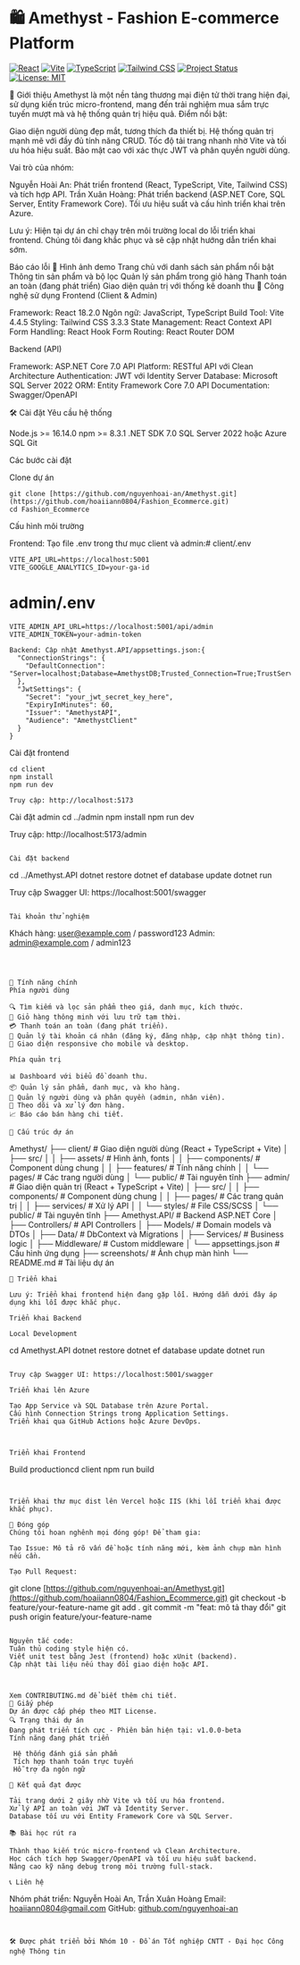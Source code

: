 # 🛍️ Amethyst - Fashion E-commerce Platform

[![React](https://img.shields.io/badge/React-18.2.0-61DAFB?logo=react&logoColor=white)](https://reactjs.org/)
[![Vite](https://img.shields.io/badge/Vite-4.4.5-646CFF?logo=vite&logoColor=white)](https://vitejs.dev/)
[![TypeScript](https://img.shields.io/badge/TypeScript-5.0.2-3178C6?logo=typescript&logoColor=white)](https://www.typescriptlang.org/)
[![Tailwind CSS](https://img.shields.io/badge/Tailwind_CSS-3.3.3-06B6D4?logo=tailwind-css&logoColor=white)](https://tailwindcss.com/)
[![Project Status](https://img.shields.io/badge/status-active_development-yellowgreen)](https://github.com/yourusername/Fashion_Ecommerce)
[![License: MIT](https://img.shields.io/badge/License-MIT-yellow.svg)](https://opensource.org/licenses/MIT)


🌟 Giới thiệu
Amethyst là một nền tảng thương mại điện tử thời trang hiện đại, sử dụng kiến trúc micro-frontend, mang đến trải nghiệm mua sắm trực tuyến mượt mà và hệ thống quản trị hiệu quả.
Điểm nổi bật:

Giao diện người dùng đẹp mắt, tương thích đa thiết bị.
Hệ thống quản trị mạnh mẽ với đầy đủ tính năng CRUD.
Tốc độ tải trang nhanh nhờ Vite và tối ưu hóa hiệu suất.
Bảo mật cao với xác thực JWT và phân quyền người dùng.

Vai trò của nhóm:

Nguyễn Hoài An: Phát triển frontend (React, TypeScript, Vite, Tailwind CSS) và tích hợp API.
Trần Xuân Hoàng: Phát triển backend (ASP.NET Core, SQL Server, Entity Framework Core).
Tối ưu hiệu suất và cấu hình triển khai trên Azure.


Lưu ý: Hiện tại dự án chỉ chạy trên môi trường local do lỗi triển khai frontend. Chúng tôi đang khắc phục và sẽ cập nhật hướng dẫn triển khai sớm.

Báo cáo lỗi
📸 Hình ảnh demo
Trang chủ với danh sách sản phẩm nổi bật
Thông tin sản phẩm và bộ lọc
Quản lý sản phẩm trong giỏ hàng
Thanh toán an toàn (đang phát triển)
Giao diện quản trị với thống kê doanh thu
🚀 Công nghệ sử dụng
Frontend (Client & Admin)

Framework: React 18.2.0
Ngôn ngữ: JavaScript, TypeScript
Build Tool: Vite 4.4.5
Styling: Tailwind CSS 3.3.3
State Management: React Context API
Form Handling: React Hook Form
Routing: React Router DOM

Backend (API)

Framework: ASP.NET Core 7.0
API Platform: RESTful API với Clean Architecture
Authentication: JWT với Identity Server
Database: Microsoft SQL Server 2022
ORM: Entity Framework Core 7.0
API Documentation: Swagger/OpenAPI

🛠️ Cài đặt
Yêu cầu hệ thống

Node.js >= 16.14.0
npm >= 8.3.1
.NET SDK 7.0
SQL Server 2022 hoặc Azure SQL
Git

Các bước cài đặt

Clone dự án
```
git clone [https://github.com/nguyenhoai-an/Amethyst.git](https://github.com/hoaiiann0804/Fashion_Ecommerce.git)
cd Fashion_Ecommerce
```


Cấu hình môi trường

Frontend: Tạo file .env trong thư mục client và admin:# client/.env
```
VITE_API_URL=https://localhost:5001
VITE_GOOGLE_ANALYTICS_ID=your-ga-id
```

# admin/.env
```
VITE_ADMIN_API_URL=https://localhost:5001/api/admin
VITE_ADMIN_TOKEN=your-admin-token
```

```
Backend: Cập nhật Amethyst.API/appsettings.json:{
  "ConnectionStrings": {
    "DefaultConnection": "Server=localhost;Database=AmethystDB;Trusted_Connection=True;TrustServerCertificate=True;"
  },
  "JwtSettings": {
    "Secret": "your_jwt_secret_key_here",
    "ExpiryInMinutes": 60,
    "Issuer": "AmethystAPI",
    "Audience": "AmethystClient"
  }
}
```



Cài đặt frontend
```
cd client
npm install
npm run dev

Truy cập: http://localhost:5173
```
Cài đặt admin
cd ../admin
npm install
npm run dev

Truy cập: http://localhost:5173/admin
```

Cài đặt backend
```
cd ../Amethyst.API
dotnet restore
dotnet ef database update
dotnet run

Truy cập Swagger UI: https://localhost:5001/swagger
```

Tài khoản thử nghiệm
```
Khách hàng: user@example.com / password123
Admin: admin@example.com / admin123
```



🎯 Tính năng chính
Phía người dùng

🔍 Tìm kiếm và lọc sản phẩm theo giá, danh mục, kích thước.
🛒 Giỏ hàng thông minh với lưu trữ tạm thời.
💳 Thanh toán an toàn (đang phát triển).
👤 Quản lý tài khoản cá nhân (đăng ký, đăng nhập, cập nhật thông tin).
📱 Giao diện responsive cho mobile và desktop.

Phía quản trị

📊 Dashboard với biểu đồ doanh thu.
📦 Quản lý sản phẩm, danh mục, và kho hàng.
👥 Quản lý người dùng và phân quyền (admin, nhân viên).
📝 Theo dõi và xử lý đơn hàng.
📈 Báo cáo bán hàng chi tiết.

📂 Cấu trúc dự án
```
Amethyst/
├── client/                       # Giao diện người dùng (React + TypeScript + Vite)
│   ├── src/
│   │   ├── assets/             # Hình ảnh, fonts
│   │   ├── components/         # Component dùng chung
│   │   ├── features/           # Tính năng chính
│   │   └── pages/              # Các trang người dùng
│   └── public/                 # Tài nguyên tĩnh
├── admin/                        # Giao diện quản trị (React + TypeScript + Vite)
│   ├── src/
│   │   ├── components/         # Component dùng chung
│   │   ├── pages/              # Các trang quản trị
│   │   ├── services/           # Xử lý API
│   │   └── styles/             # File CSS/SCSS
│   └── public/                 # Tài nguyên tĩnh
├── Amethyst.API/                # Backend ASP.NET Core
│   ├── Controllers/            # API Controllers
│   ├── Models/                # Domain models và DTOs
│   ├── Data/                  # DbContext và Migrations
│   ├── Services/               # Business logic
│   ├── Middleware/             # Custom middleware
│   └── appsettings.json        # Cấu hình ứng dụng
├── screenshots/                 # Ảnh chụp màn hình
└── README.md                    # Tài liệu dự án
```
🚀 Triển khai

Lưu ý: Triển khai frontend hiện đang gặp lỗi. Hướng dẫn dưới đây áp dụng khi lỗi được khắc phục.

Triển khai Backend

Local Development
```
cd Amethyst.API
dotnet restore
dotnet ef database update
dotnet run
```

Truy cập Swagger UI: https://localhost:5001/swagger

Triển khai lên Azure

Tạo App Service và SQL Database trên Azure Portal.
Cấu hình Connection Strings trong Application Settings.
Triển khai qua GitHub Actions hoặc Azure DevOps.



Triển khai Frontend
```
Build productioncd client
npm run build
```


Triển khai thư mục dist lên Vercel hoặc IIS (khi lỗi triển khai được khắc phục).

🤝 Đóng góp
Chúng tôi hoan nghênh mọi đóng góp! Để tham gia:

Tạo Issue: Mô tả rõ vấn đề hoặc tính năng mới, kèm ảnh chụp màn hình nếu cần.

Tạo Pull Request:
```
git clone [https://github.com/nguyenhoai-an/Amethyst.git](https://github.com/hoaiiann0804/Fashion_Ecommerce.git)
git checkout -b feature/your-feature-name
git add .
git commit -m "feat: mô tả thay đổi"
git push origin feature/your-feature-name
```

Nguyên tắc code:
Tuân thủ coding style hiện có.
Viết unit test bằng Jest (frontend) hoặc xUnit (backend).
Cập nhật tài liệu nếu thay đổi giao diện hoặc API.



Xem CONTRIBUTING.md để biết thêm chi tiết.
📄 Giấy phép
Dự án được cấp phép theo MIT License.
🔍 Trạng thái dự án
Đang phát triển tích cực - Phiên bản hiện tại: v1.0.0-beta
Tính năng đang phát triển

 Hệ thống đánh giá sản phẩm
 Tích hợp thanh toán trực tuyến
 Hỗ trợ đa ngôn ngữ

🔧 Kết quả đạt được

Tải trang dưới 2 giây nhờ Vite và tối ưu hóa frontend.
Xử lý API an toàn với JWT và Identity Server.
Database tối ưu với Entity Framework Core và SQL Server.

📚 Bài học rút ra

Thành thạo kiến trúc micro-frontend và Clean Architecture.
Học cách tích hợp Swagger/OpenAPI và tối ưu hiệu suất backend.
Nâng cao kỹ năng debug trong môi trường full-stack.

📞 Liên hệ
```
Nhóm phát triển: Nguyễn Hoài An, Trần Xuân Hoàng
Email: hoaiiann0804@gmail.com
GitHub: [github.com/nguyenhoai-an](https://github.com/hoaiiann0804)
```


🛠️ Được phát triển bởi Nhóm 10 - Đồ án Tốt nghiệp CNTT - Đại học Công nghệ Thông tin

